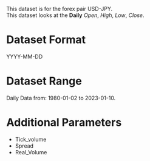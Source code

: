This dataset is for the forex pair USD-JPY.    
This dataset looks at the **Daily** _Open_, _High_, _Low_, _Close_.   

# Dataset Format  

YYYY-MM-DD    

# Dataset Range    

Daily Data from: 1980-01-02 to 2023-01-10.    

# Additional Parameters    

* Tick_volume    
* Spread    
* Real_Volume    
 

